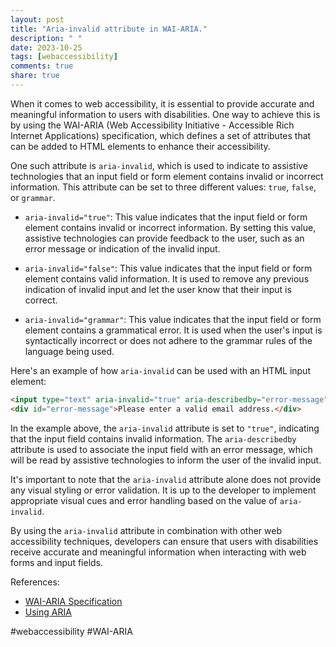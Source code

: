 ```yaml
---
layout: post
title: "Aria-invalid attribute in WAI-ARIA."
description: " "
date: 2023-10-25
tags: [webaccessibility]
comments: true
share: true
---
```


When it comes to web accessibility, it is essential to provide accurate and meaningful information to users with disabilities. One way to achieve this is by using the WAI-ARIA (Web Accessibility Initiative - Accessible Rich Internet Applications) specification, which defines a set of attributes that can be added to HTML elements to enhance their accessibility.

One such attribute is `aria-invalid`, which is used to indicate to assistive technologies that an input field or form element contains invalid or incorrect information. This attribute can be set to three different values: `true`, `false`, or `grammar`.

* `aria-invalid="true"`: This value indicates that the input field or form element contains invalid or incorrect information. By setting this value, assistive technologies can provide feedback to the user, such as an error message or indication of the invalid input.

* `aria-invalid="false"`: This value indicates that the input field or form element contains valid information. It is used to remove any previous indication of invalid input and let the user know that their input is correct.

* `aria-invalid="grammar"`: This value indicates that the input field or form element contains a grammatical error. It is used when the user's input is syntactically incorrect or does not adhere to the grammar rules of the language being used.

Here's an example of how `aria-invalid` can be used with an HTML input element:

```html
<input type="text" aria-invalid="true" aria-describedby="error-message" />
<div id="error-message">Please enter a valid email address.</div>
```

In the example above, the `aria-invalid` attribute is set to `"true"`, indicating that the input field contains invalid information. The `aria-describedby` attribute is used to associate the input field with an error message, which will be read by assistive technologies to inform the user of the invalid input.

It's important to note that the `aria-invalid` attribute alone does not provide any visual styling or error validation. It is up to the developer to implement appropriate visual cues and error handling based on the value of `aria-invalid`.

By using the `aria-invalid` attribute in combination with other web accessibility techniques, developers can ensure that users with disabilities receive accurate and meaningful information when interacting with web forms and input fields.

References:
- [WAI-ARIA Specification](https://www.w3.org/TR/wai-aria/)
- [Using ARIA](https://www.w3.org/TR/using-aria/) 

#webaccessibility #WAI-ARIA